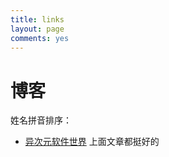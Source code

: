 ```yaml
---
title: links
layout: page
comments: yes
---
```


# 博客

姓名拼音排序：

- [异次元软件世界](http://www.iplaysoft.com/) 上面文章都挺好的

